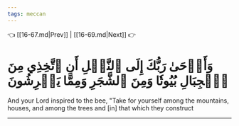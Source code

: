 ```yaml
---
tags: meccan
---
```


👈 [[16-67.md|Prev]] | [[16-69.md|Next]] 👉

# وَأَوۡحَىٰ رَبُّكَ إِلَى ٱلنَّحۡلِ أَنِ ٱتَّخِذِي مِنَ ٱلۡجِبَالِ بُيُوتٗا وَمِنَ ٱلشَّجَرِ وَمِمَّا يَعۡرِشُونَ

And your Lord inspired to the bee, "Take for yourself among the mountains, houses, and among the trees and [in] that which they construct

---

